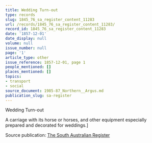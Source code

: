 ```yaml
---
title: Wedding Turn-out
type: records
slug: 1845_76_sa_register_content_11283
url: /records/1845_76_sa_register_content_11283/
record_id: 1845_76_sa_register_content_11283
date: '1857-12-01'
date_display: null
volume: null
issue_number: null
page: '1'
article_type: other
issue_reference: 1857-12-01, page 1
people_mentioned: []
places_mentioned: []
topics:
- transport
- social
source_document: 1985-87_Northern__Argus.md
publication_slug: sa-register
---
```


Wedding Turn-out

A carriage with its horse or horses, and other equipment especially prepared and decorated for weddings.]

Source publication: [The South Australian Register](/publications/sa-register/)
